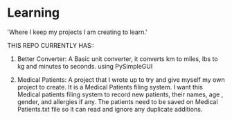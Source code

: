 # Learning
'Where I keep my projects I am creating to learn.'


THIS REPO CURRENTLY HAS::

1. Better Converter: A Basic unit converter, it converts km to miles, lbs to kg and minutes to seconds. using PySimpleGUI

2. Medical Patients: A project that I wrote up to try and give myself my own project to create. It is a Medical Patients filing system.
  I want this Medical patients filing system to record new patients, their names, age , gender, and allergies if any. 
    The patients need to be saved on Medical Patients.txt file so it can read and ignore any duplicate additions.
